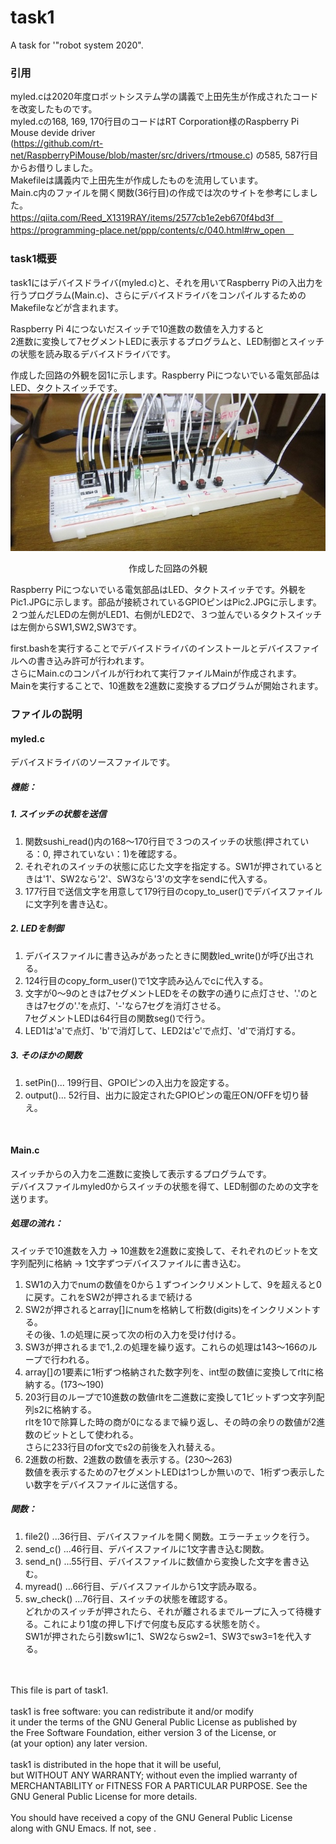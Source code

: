 # task1
A task for '"robot system 2020".

### 引用
myled.cは2020年度ロボットシステム学の講義で上田先生が作成されたコードを改変したものです。<br>
myled.cの168, 169, 170行目のコードはRT Corporation様のRaspberry Pi Mouse devide driver</br>
(https://github.com/rt-net/RaspberryPiMouse/blob/master/src/drivers/rtmouse.c) の585, 587行目からお借りしました。</br>
Makefileは講義内で上田先生が作成したものを流用しています。<br>
Main.c内のファイルを開く関数(36行目)の作成では次のサイトを参考にしました。</br>
https://qiita.com/Reed_X1319RAY/items/2577cb1e2eb670f4bd3f　</br>
https://programming-place.net/ppp/contents/c/040.html#rw_open　</br>

### task1概要
task1にはデバイスドライバ(myled.c)と、それを用いてRaspberry Piの入出力を行うプログラム(Main.c)、さらにデバイスドライバをコンパイルするためのMakefileなどが含まれます。




Raspberry Pi 4につないだスイッチで10進数の数値を入力すると</br>
2進数に変換して7セグメントLEDに表示するプログラムと、LED制御とスイッチの状態を読み取るデバイスドライバです。</br>

作成した回路の外観を図1に示します。Raspberry Piにつないでいる電気部品はLED、タクトスイッチです。</br>
<img src="https://github.com/Kenta-Nakajima/task1/blob/main/Pictures/Pic1.jpg">
<center>作成した回路の外観</center>

Raspberry Piにつないでいる電気部品はLED、タクトスイッチです。外観をPic1.JPGに示します。部品が接続されているGPIOピンはPic2.JPGに示します。</br>
２つ並んだLEDの左側がLED1、右側がLED2で、３つ並んでいるタクトスイッチは左側からSW1,SW2,SW3です。</br>

first.bashを実行することでデバイスドライバのインストールとデバイスファイルへの書き込み許可が行われます。</br>
さらにMain.cのコンパイルが行われて実行ファイルMainが作成されます。</br>
Mainを実行することで、10進数を2進数に変換するプログラムが開始されます。</br>

### ファイルの説明

#### myled.c

デバイスドライバのソースファイルです。</br>

##### 機能：</br>
##### 1. スイッチの状態を送信</br>
  1. 関数sushi_read()内の168～170行目で３つのスイッチの状態(押されている：0, 押されていない：1)を確認する。</br>
  2. それぞれのスイッチの状態に応じた文字を指定する。SW1が押されているときは'1'、SW2なら'2'、SW3なら'3'の文字をsendに代入する。</br>
  3. 177行目で送信文字を用意して179行目のcopy_to_user()でデバイスファイルに文字列を書き込む。</br>

##### 2. LEDを制御</br>
  1. デバイスファイルに書き込みがあったときに関数led_write()が呼び出される。</br>
  2. 124行目のcopy_form_user()で1文字読み込んでcに代入する。</br>
  3. 文字が0～9のときは7セグメントLEDをその数字の通りに点灯させ、'.'のときは7セグの'.'を点灯、'-'なら7セグを消灯させる。</br>7セグメントLEDは64行目の関数seg()で行う。</br>
  4. LED1は'a'で点灯、'b'で消灯して、LED2は'c'で点灯、'd'で消灯する。</br>

##### 3. そのほかの関数</br>
  1. setPin()...  199行目、GPOIピンの入出力を設定する。</br>
  2. output()...  52行目、出力に設定されたGPIOピンの電圧ON/OFFを切り替え。</br>

</br>

#### Main.c
スイッチからの入力を二進数に変換して表示するプログラムです。</br>
デバイスファイルmyled0からスイッチの状態を得て、LED制御のための文字を送ります。</br>
##### 処理の流れ：</br>
  スイッチで10進数を入力 → 10進数を2進数に変換して、それぞれのビットを文字列配列に格納 → 1文字ずつデバイスファイルに書き込む。</br>
  1. SW1の入力でnumの数値を0から１ずつインクリメントして、9を超えると0に戻す。これをSW2が押されるまで続ける
  2. SW2が押されるとarray[]にnumを格納して桁数(digits)をインクリメントする。</br>その後、1.の処理に戻って次の桁の入力を受け付ける。
  3. SW3が押されるまで1.,2.の処理を繰り返す。これらの処理は143～166のループで行われる。
  4. array[]の1要素に1桁ずつ格納された数字列を、int型の数値に変換してrltに格納する。(173～190)
  5. 203行目のループで10進数の数値rltを二進数に変換して1ビットずつ文字列配列s2に格納する。</br>rltを10で除算した時の商が0になるまで繰り返し、その時の余りの数値が2進数のビットとして使われる。</br>さらに233行目のfor文でs2の前後を入れ替える。</br>
  6. 2進数の桁数、2進数の数値を表示する。(230～263)</br>数値を表示するための7セグメントLEDは1つしか無いので、1桁ずつ表示したい数字をデバイスファイルに送信する。

##### 関数：</br>
  1. file2()  ...36行目、デバイスファイルを開く関数。エラーチェックを行う。</br>
  2. send_c() ...46行目、デバイスファイルに1文字書き込む関数。</br>
  3. send_n() ...55行目、デバイスファイルに数値から変換した文字を書き込む。</br>
  4. myread() ...66行目、デバイスファイルから1文字読み取る。</br>
  5. sw_check() ...76行目、スイッチの状態を確認する。</br>
  どれかのスイッチが押されたら、それが離されるまでループに入って待機する。これにより1度の押し下げで何度も反応する状態を防ぐ。</br>SW1が押されたら引数sw1に1、SW2ならsw2=1、SW3でsw3=1を代入する。

</br>
</br>
This file is part of task1.</br>
</br>
task1 is free software: you can redistribute it and/or modify</br>
it under the terms of the GNU General Public License as published by</br>
the Free Software Foundation, either version 3 of the License, or</br>
(at your option) any later version.</br>
</br>
task1 is distributed in the hope that it will be useful,</br>
but WITHOUT ANY WARRANTY; without even the implied warranty of</br>
MERCHANTABILITY or FITNESS FOR A PARTICULAR PURPOSE.  See the</br>
GNU General Public License for more details.</br>
</br>
You should have received a copy of the GNU General Public License</br>
along with GNU Emacs.  If not, see <https://www.gnu.org/licenses/>.
